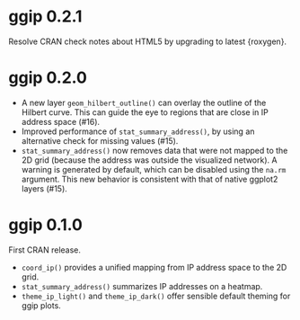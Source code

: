 # ggip 0.2.1

Resolve CRAN check notes about HTML5 by upgrading to latest {roxygen}.


# ggip 0.2.0

* A new layer `geom_hilbert_outline()` can overlay the outline of the Hilbert curve. This can guide the eye to regions that are close in IP address space (#16).
* Improved performance of `stat_summary_address()`, by using an alternative check for missing values (#15).
* `stat_summary_address()` now removes data that were not mapped to the 2D grid (because the address was outside the visualized network). A warning is generated by default, which can be disabled using the `na.rm` argument. This new behavior is consistent with that of native ggplot2 layers (#15).


# ggip 0.1.0

First CRAN release.

* `coord_ip()` provides a unified mapping from IP address space to the 2D grid.
* `stat_summary_address()` summarizes IP addresses on a heatmap.
* `theme_ip_light()` and `theme_ip_dark()` offer sensible default theming for ggip plots.
